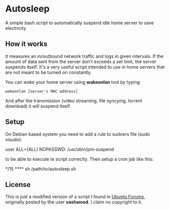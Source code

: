 # Autosleep
A simple bash script to automatically suspend idle home server to save electricity

## How it works

It measures an in/outbound network traffic and logs in given intervals. If the amount of data sent from the server don't exceeds a set limit, the server suspends itself. It's a very useful script intended to use in home servers that are not meant to be turned on constantly. 

You can _wake_ your home server using **wakeonlan** tool by typing

	wakeonlan [server's MAC address]

And after the transmission (video streaming, file syncynig, torrent download) it will suspend itself.       


## Setup

On Debian based system you need to add a rule to sudoers file (sudo visudo):

user ALL=(ALL) NOPASSWD: /usr/sbin/pm-suspend

to be able to execute te script correctly. Then setup a cron job like this:

*/15 **** sh /path/to/autosleep.sh

## License

This is just a modified version of a script I found in [Ubuntu Forums](http://ubuntuforums.org/showthread.php?t=530973&p=5195355#post5195355), originally posted by the user **vashwood**. I claim no copyright to it.